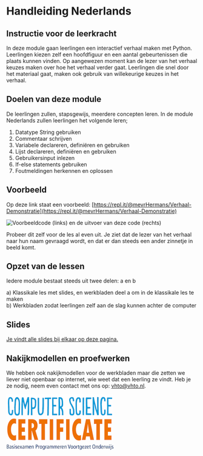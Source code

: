 # Handleiding Nederlands

## Instructie voor de leerkracht

In deze module gaan leerlingen een interactief verhaal maken met Python. Leerlingen kiezen zelf een hoofdfiguur en een aantal gebeurtenissen die plaats kunnen vinden. Op aangewezen moment kan de lezer van het verhaal keuzes maken over hoe het verhaal verder gaat. Leerlingen die snel door het materiaal gaat, maken ook gebruik van willekeurige keuzes in het verhaal. 

## Doelen van deze module

De leerlingen zullen, stapsgewijs, meerdere concepten leren. In de module Nederlands zullen leerlingen het volgende leren;

1. Datatype String gebruiken
2. Commentaar schrijven
3. Variabele declareren, definiëren en gebruiken
4. Lijst declareren, definiëren en gebruiken
5. Gebruikersinput inlezen
6. If-else statements gebruiken
7. Foutmeldingen herkennen en oplossen

## Voorbeeld

Op deze link staat een voorbeeld: [https://repl.it/@mevrHermans/Verhaal-Demonstratie](https://repl.it/@mevrHermans/Verhaal-Demonstratie)

![Voorbeeldcode \(links\) en de uitvoer van deze code \(rechts\)](../.gitbook/assets/screen-shot-2019-12-01-at-2.23.57-pm.png)

Probeer dit zelf voor de les al even uit. Je ziet dat de lezer van het verhaal naar hun naam gevraagd wordt, en dat er dan steeds een ander zinnetje in beeld komt.

## Opzet van de lessen

Iedere module bestaat steeds uit twee delen: a en b

a\) Klassikale les met slides, en werkbladen deel a om in de klassikale les te maken   
b\) Werkbladen zodat leerlingen zelf aan de slag kunnen achter de computer

## Slides

[Je vindt alle slides bij elkaar op deze pagina.](https://slides.com/vhto/decks/module-nederlands)

## Nakijkmodellen en proefwerken

We hebben ook nakijkmodellen voor de werkbladen maar die zetten we liever niet openbaar op internet, wie weet dat een leerling ze vindt. Heb je ze nodig, neem even contact met ons op: vhto@vhto.nl. 

![](/img/logoCSCert_10cm.jpg)

